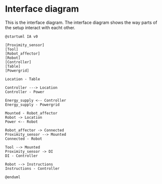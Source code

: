 # Interface diagram

This is the interface diagram. The interface diagram shows the way parts of the setup interact with eacht other.

```plantuml
@startuml IA v0

[Proximity_sensor]
[Tool]
[Robot_affector]
[Robot]
[Controller]
[Table]
[Powergrid]

Location - Table

Controller ---> Location
Controller - Power

Energy_supply <-- Controller
Energy_supply - Powergrid

Mounted - Robot_affector
Robot -> Location
Power <-- Robot

Robot_affector -> Connected
Proximity_sensor --> Mounted
Connected - Robot

Tool --> Mounted
Proximity_sensor -> DI
DI - Controller

Robot --> Instructions
Instructions - Controller

@enduml
```